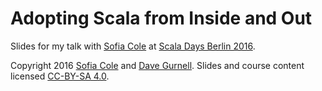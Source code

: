 Adopting Scala from Inside and Out
==================================

Slides for my talk with [Sofia Cole] at [Scala Days Berlin 2016].

Copyright 2016 [Sofia Cole] and [Dave Gurnell].
Slides and course content licensed [CC-BY-SA 4.0].

[Scala Days Berlin 2016]: http://event.scaladays.org/scaladays-berlin-2016
[Sofia Cole]: http://twitter.com/sofiacole35
[Dave Gurnell]: http://davegurnell.com
[Underscore]: http://underscore.io
[CC-BY-SA 4.0]: http://creativecommons.org/licenses/by-sa/4.0/
